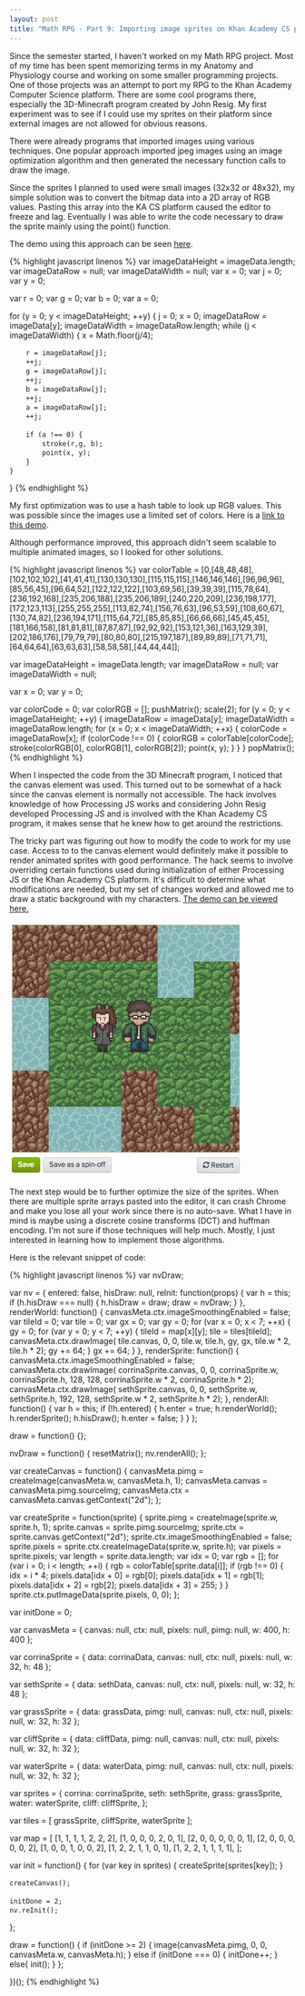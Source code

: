 ```yaml
---
layout: post
title: "Math RPG - Part 9: Importing image sprites on Khan Academy CS platform"
---
```


Since the semester started, I haven't worked on my Math RPG project. Most of my time has been spent memorizing terms in my Anatomy and Physiology course and working on some smaller programming projects. One of those projects was an attempt to port my RPG to the Khan Academy Computer Science platform. There are some cool programs there, especially the 3D-Minecraft program created by John Resig. My first experiment was to see if I could use my sprites on their platform since external images are not allowed for obvious reasons.

There were already programs that imported images using various techniques. One popular approach imported jpeg images using an image optimization algorithm and then generated the necessary function calls to draw the image.

Since the sprites I planned to used were small images (32x32 or 48x32), my simple solution was to convert the bitmap data into a 2D array of RGB values. Pasting this array into the KA CS platform caused the editor to freeze and lag. Eventually I was able to write the code necessary to draw the sprite mainly using the point() function.

The demo using this approach can be seen [here](http://www.khanacademy.org/cs/pixel-drawing-attempt-1-slow/4828335093841920).

{% highlight javascript linenos %}
var imageDataHeight = imageData.length;
var imageDataRow = null;
var imageDataWidth = null;
var x = 0;
var j = 0;
var y = 0;

var r = 0;
var g = 0;
var b = 0;
var a = 0;

for (y = 0; y < imageDataHeight; ++y) {
    j = 0;
    x = 0;
    imageDataRow = imageData[y];
    imageDataWidth = imageDataRow.length;
    while (j < imageDataWidth) {
        x = Math.floor(j/4);

        r = imageDataRow[j];
        ++j;
        g = imageDataRow[j];
        ++j;
        b = imageDataRow[j];
        ++j;
        a = imageDataRow[j];
        ++j;

        if (a !== 0) {
            stroke(r,g, b);
            point(x, y);
        }
    }
}
{% endhighlight %}

My first optimization was to use a hash table to look up RGB values. This was possible since the images use a limited set of colors. Here is a [link to this demo](http://www.khanacademy.org/cs/pixel-drawing-attempt-2-slightly-faster/5605398025338880).

Although performance improved, this approach didn't seem scalable to multiple animated images, so I looked for other solutions.

{% highlight javascript linenos %}
var colorTable = [0,[48,48,48],[102,102,102],[41,41,41],[130,130,130],[115,115,115],[146,146,146],[96,96,96],[85,56,45],[96,64,52],[122,122,122],[103,69,56],[39,39,39],[115,78,64],[236,192,168],[235,206,188],[235,206,189],[240,220,209],[236,198,177],[172,123,113],[255,255,255],[113,82,74],[156,76,63],[96,53,59],[108,60,67],[130,74,82],[236,194,171],[115,64,72],[85,85,85],[66,66,66],[45,45,45],[181,166,158],[81,81,81],[87,87,87],[92,92,92],[153,121,36],[163,129,39],[202,186,176],[79,79,79],[80,80,80],[215,197,187],[89,89,89],[71,71,71],[64,64,64],[63,63,63],[58,58,58],[44,44,44]];

var imageDataHeight = imageData.length;
var imageDataRow = null;
var imageDataWidth = null;

var x = 0;
var y = 0;

var colorCode = 0;
var colorRGB = [];
pushMatrix();
scale(2);
for (y = 0; y < imageDataHeight; ++y) {
    imageDataRow = imageData[y];
    imageDataWidth = imageDataRow.length;
    for (x = 0; x < imageDataWidth; ++x) {
        colorCode = imageDataRow[x];
        if (colorCode !== 0) {
            colorRGB = colorTable[colorCode];
            stroke(colorRGB[0], colorRGB[1], colorRGB[2]);
            point(x, y);
        }
    }
}
popMatrix();
{% endhighlight %}

When I inspected the code from the 3D Minecraft program, I noticed that the canvas element was used. This turned out to be somewhat of a hack since the canvas element is normally not accessible. The hack involves knowledge of how Processing JS works and considering John Resig developed Processing JS and is involved with the Khan Academy CS program, it makes sense that he knew how to get around the restrictions.

The tricky part was figuring out how to modify the code to work for my use case. Access to to the canvas element would definitely make it possible to render animated sprites with good performance. The hack seems to involve overriding certain functions used during initialization of either Processing JS or the Khan Academy CS platform. It's difficult to determine what modifications are needed, but my set of changes worked and allowed me to draw a static background with my characters. [The demo can be viewed here.](http://www.khanacademy.org/cs/pixel-drawing-attempt-3-even-faster/6726213898862592)

![Math RPG in Khan Academy CS Program](/images/rpg-in-khanacademy-cs.png)

The next step would be to further optimize the size of the sprites. When there are multiple sprite arrays pasted into the editor, it can crash Chrome and make you lose all your work since there is no auto-save. What I have in mind is maybe using a discrete cosine transforms (DCT) and huffman encoding. I'm not sure if those techniques will help much. Mostly, I just interested in learning how to implement those algorithms.

Here is the relevant snippet of code:

{% highlight javascript linenos %}
var nvDraw;

var nv = {
    entered: false,
    hisDraw: null,
    reInit: function(props) {
        var h = this;
        if (h.hisDraw === null) {
            h.hisDraw = draw;
            draw = nvDraw;
        }
    },
    renderWorld: function() {
        canvasMeta.ctx.imageSmoothingEnabled = false;
        var tileId = 0;
        var tile = 0;
        var gx = 0;
        var gy = 0;
        for (var x = 0; x < 7; ++x) {
            gy = 0;
            for (var y = 0; y < 7; ++y) {
                tileId = map[x][y];
                tile = tiles[tileId];
                canvasMeta.ctx.drawImage(
                    tile.canvas, 0, 0, tile.w, tile.h,
                    gy, gx, tile.w * 2, tile.h * 2);
                gy += 64;
            }
            gx += 64;
        }
    },
    renderSprite: function() {
        canvasMeta.ctx.imageSmoothingEnabled = false;
        canvasMeta.ctx.drawImage(
            corrinaSprite.canvas, 0, 0, corrinaSprite.w, corrinaSprite.h,
            128, 128, corrinaSprite.w * 2, corrinaSprite.h * 2);
        canvasMeta.ctx.drawImage(
            sethSprite.canvas, 0, 0, sethSprite.w, sethSprite.h,
            192, 128, sethSprite.w * 2, sethSprite.h * 2);
    },
    renderAll: function() {
        var h = this;
        if (!h.entered) {
            h.enter = true;
            h.renderWorld();
            h.renderSprite();
            h.hisDraw();
            h.enter = false;
        }
    }
};

draw = function() {};

nvDraw = function() {
    resetMatrix();
    nv.renderAll();
};

var createCanvas = function() {
    canvasMeta.pimg = createImage(canvasMeta.w, canvasMeta.h, 1);
    canvasMeta.canvas = canvasMeta.pimg.sourceImg;
    canvasMeta.ctx = canvasMeta.canvas.getContext("2d");
};

var createSprite = function(sprite) {
    sprite.pimg = createImage(sprite.w, sprite.h, 1);
    sprite.canvas = sprite.pimg.sourceImg;
    sprite.ctx = sprite.canvas.getContext("2d");
    sprite.ctx.imageSmoothingEnabled = false;
    sprite.pixels = sprite.ctx.createImageData(sprite.w, sprite.h);
    var pixels = sprite.pixels;
    var length = sprite.data.length;
    var idx = 0;
    var rgb = [];
    for (var i = 0; i < length; ++i) {
        rgb = colorTable[sprite.data[i]];
        if (rgb !== 0) {
            idx = i * 4;
            pixels.data[idx + 0] = rgb[0];
            pixels.data[idx + 1] = rgb[1];
            pixels.data[idx + 2] = rgb[2];
            pixels.data[idx + 3] = 255;
        }
    }
    sprite.ctx.putImageData(sprite.pixels, 0, 0);
};

var initDone = 0;

var canvasMeta = {
    canvas: null,
    ctx: null,
    pixels: null,
    pimg: null,
    w: 400,
    h: 400
};

var corrinaSprite = {
    data: corrinaData,
    canvas: null,
    ctx: null,
    pixels: null,
    w: 32,
    h: 48
};

var sethSprite = {
    data: sethData,
    canvas: null,
    ctx: null,
    pixels: null,
    w: 32,
    h: 48
};

var grassSprite = {
    data: grassData,
    pimg: null,
    canvas: null,
    ctx: null,
    pixels: null,
    w: 32,
    h: 32
};

var cliffSprite = {
    data: cliffData,
    pimg: null,
    canvas: null,
    ctx: null,
    pixels: null,
    w: 32,
    h: 32
};

var waterSprite = {
    data: waterData,
    pimg: null,
    canvas: null,
    ctx: null,
    pixels: null,
    w: 32,
    h: 32
};

var sprites = {
  corrina: corrinaSprite,
  seth: sethSprite,
  grass: grassSprite,
  water: waterSprite,
  cliff: cliffSprite,
};

var tiles = [
    grassSprite,
    cliffSprite,
    waterSprite
];

var map = [
    [1, 1, 1, 1, 2, 2, 2],
    [1, 0, 0, 0, 2, 0, 1],
    [2, 0, 0, 0, 0, 0, 1],
    [2, 0, 0, 0, 0, 0, 2],
    [1, 0, 0, 1, 0, 0, 2],
    [1, 2, 2, 1, 1, 0, 1],
    [1, 2, 2, 1, 1, 1, 1],
];

var init = function() {
    for (var key in sprites) {
        createSprite(sprites[key]);
    }

    createCanvas();

    initDone = 2;
    nv.reInit();
};

draw = function() {
    if (initDone >= 2) {
        image(canvasMeta.pimg, 0, 0, canvasMeta.w, canvasMeta.h);
    } else if (initDone === 0) {
        initDone++;
    } else{
        init();
    }
};

})();
{% endhighlight %}
